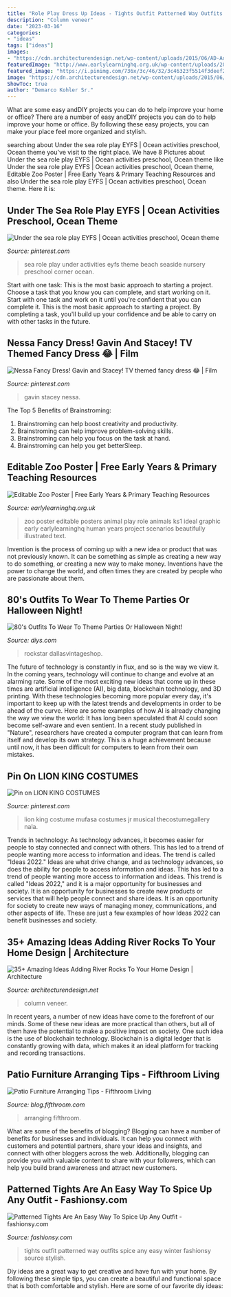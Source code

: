 ```yaml
---
title: "Role Play Dress Up Ideas - Tights Outfit Patterned Way Outfits Spice Any Easy Winter Fashionsy Source Stylish"
description: "Column veneer"
date: "2023-03-16"
categories:
- "ideas"
tags: ["ideas"]
images:
- "https://cdn.architecturendesign.net/wp-content/uploads/2015/06/AD-Add-River-Rocks-To-Home-32.jpg"
featuredImage: "http://www.earlylearninghq.org.uk/wp-content/uploads/2012/01/Zoo-poster-prev.jpg"
featured_image: "https://i.pinimg.com/736x/3c/46/32/3c46323f5514f3deef2d0c7d7b1a4f70--role-play-under-the-sea.jpg"
image: "https://cdn.architecturendesign.net/wp-content/uploads/2015/06/AD-Add-River-Rocks-To-Home-32.jpg"
ShowToc: true
author: "Demarco Kohler Sr."
---
```



What are some easy andDIY projects you can do to help improve your home or office?
There are a number of easy andDIY projects you can do to help improve your home or office. By following these easy projects, you can make your place feel more organized and stylish.

	

		
searching about Under the sea role play EYFS | Ocean activities preschool, Ocean theme you've visit to the right place. We have 8 Pictures about Under the sea role play EYFS | Ocean activities preschool, Ocean theme like Under the sea role play EYFS | Ocean activities preschool, Ocean theme, Editable Zoo Poster | Free Early Years &amp; Primary Teaching Resources and also Under the sea role play EYFS | Ocean activities preschool, Ocean theme. Here it is:
		
    
## Under The Sea Role Play EYFS | Ocean Activities Preschool, Ocean Theme

<img loading=lazy src="https://i.pinimg.com/736x/3c/46/32/3c46323f5514f3deef2d0c7d7b1a4f70--role-play-under-the-sea.jpg" onerror="this.onerror=null;this.src='https://tse3.mm.bing.net/th?id=OIP.cbW4GhBWt4PgI6sayRpKwQHaJ3&amp;pid=15.1';" alt="Under the sea role play EYFS | Ocean activities preschool, Ocean theme">

_Source: pinterest.com_

>sea role play under activities eyfs theme beach seaside nursery preschool corner ocean. 

	

Start with one task: This is the most basic approach to starting a project. Choose a task that you know you can complete, and start working on it.
Start with one task and work on it until you're confident that you can complete it. This is the most basic approach to starting a project. By completing a task, you'll build up your confidence and be able to carry on with other tasks in the future.

    
## Nessa Fancy Dress! Gavin And Stacey! TV Themed Fancy Dress 😂 | Film

<img loading=lazy src="https://i.pinimg.com/736x/58/46/61/584661dbe8b12575eccb820e0a578d13.jpg" onerror="this.onerror=null;this.src='https://tse3.mm.bing.net/th?id=OIP.RkV7FWudeyKB6ZfglZN2BAHaNL&amp;pid=15.1';" alt="Nessa Fancy Dress! Gavin and Stacey! TV themed fancy dress 😂 | Film">

_Source: pinterest.com_

>gavin stacey nessa. 

	

The Top 5 Benefits of Brainstroming:
1. Brainstroming can help boost creativity and productivity.
2. Brainstroming can help improve problem-solving skills.
3. Brainstroming can help you focus on the task at hand.
4. Brainstroming can help you get betterSleep.

    
## Editable Zoo Poster | Free Early Years &amp; Primary Teaching Resources

<img loading=lazy src="http://www.earlylearninghq.org.uk/wp-content/uploads/2012/01/Zoo-poster-prev.jpg" onerror="this.onerror=null;this.src='https://tse4.mm.bing.net/th?id=OIP.1GX4rlwbxN7PM63cwy-niwAAAA&amp;pid=15.1';" alt="Editable Zoo Poster | Free Early Years &amp; Primary Teaching Resources">

_Source: earlylearninghq.org.uk_

>zoo poster editable posters animal play role animals ks1 ideal graphic early earlylearninghq human years project scenarios beautifully illustrated text. 

	

Invention is the process of coming up with a new idea or product that was not previously known. It can be something as simple as creating a new way to do something, or creating a new way to make money. Inventions have the power to change the world, and often times they are created by people who are passionate about them.

    
## 80&#039;s Outfits To Wear To Theme Parties Or Halloween Night!

<img loading=lazy src="https://cdn.diys.com/wp-content/uploads/2016/10/Prince-Inspired-Costume.png" onerror="this.onerror=null;this.src='https://tse4.mm.bing.net/th?id=OIP.WfXapxGiA2siNWr-9MAkSQHaNK&amp;pid=15.1';" alt="80&#039;s Outfits To Wear To Theme Parties Or Halloween Night!">

_Source: diys.com_

>rockstar dallasvintageshop. 

	

The future of technology is constantly in flux, and so is the way we view it.
In the coming years, technology will continue to change and evolve at an alarming rate. Some of the most exciting new ideas that come up in these times are artificial intelligence (AI), big data, blockchain technology, and 3D printing. With these technologies becoming more popular every day, it's important to keep up with the latest trends and developments in order to be ahead of the curve. Here are some examples of how AI is already changing the way we view the world: 
It has long been speculated that AI could soon become self-aware and even sentient. In a recent study published in "Nature", researchers have created a computer program that can learn from itself and develop its own strategy. This is a huge achievement because until now, it has been difficult for computers to learn from their own mistakes.

    
## Pin On LION KING COSTUMES

<img loading=lazy src="https://i.pinimg.com/736x/4c/5b/98/4c5b981dc3c0e249891d406efffc2a74.jpg" onerror="this.onerror=null;this.src='https://tse1.mm.bing.net/th?id=OIP.aGm41WIO6mAvdgaIWZ6yPQHaJ4&amp;pid=15.1';" alt="Pin on LION KING COSTUMES">

_Source: pinterest.com_

>lion king costume mufasa costumes jr musical thecostumegallery nala. 

	

Trends in technology:
As technology advances, it becomes easier for people to stay connected and connect with others. This has led to a trend of people wanting more access to information and ideas. 
The trend is called "Ideas 2022." Ideas are what drive change, and as technology advances, so does the ability for people to access information and ideas. This has led to a trend of people wanting more access to information and ideas. 
This trend is called "Ideas 2022," and it is a major opportunity for businesses and society. It is an opportunity for businesses to create new products or services that will help people connect and share ideas. It is an opportunity for society to create new ways of managing money, communications, and other aspects of life. 
These are just a few examples of how Ideas 2022 can benefit businesses and society.

    
## 35+ Amazing Ideas Adding River Rocks To Your Home Design | Architecture

<img loading=lazy src="https://cdn.architecturendesign.net/wp-content/uploads/2015/06/AD-Add-River-Rocks-To-Home-32.jpg" onerror="this.onerror=null;this.src='https://tse3.mm.bing.net/th?id=OIP.cBt27CU8XtFZYZpl-Z-RsgHaJ4&amp;pid=15.1';" alt="35+ Amazing Ideas Adding River Rocks To Your Home Design | Architecture">

_Source: architecturendesign.net_

>column veneer. 

	

In recent years, a number of new ideas have come to the forefront of our minds. Some of these new ideas are more practical than others, but all of them have the potential to make a positive impact on society. One such idea is the use of blockchain technology. Blockchain is a digital ledger that is constantly growing with data, which makes it an ideal platform for tracking and recording transactions.

    
## Patio Furniture Arranging Tips - Fifthroom Living

<img loading=lazy src="https://blog.fifthroom.com/wp-content/uploads/2020/07/Header-6.jpg" onerror="this.onerror=null;this.src='https://tse2.mm.bing.net/th?id=OIP.cBT3xzsifNtBqQvwRP0p4QHaE8&amp;pid=15.1';" alt="Patio Furniture Arranging Tips - Fifthroom Living">

_Source: blog.fifthroom.com_

>arranging fifthroom. 

	

What are some of the benefits of blogging?
Blogging can have a number of benefits for businesses and individuals. It can help you connect with customers and potential partners, share your ideas and insights, and connect with other bloggers across the web. Additionally, blogging can provide you with valuable content to share with your followers, which can help you build brand awareness and attract new customers.

    
## Patterned Tights Are An Easy Way To Spice Up Any Outfit - Fashionsy.com

<img loading=lazy src="https://fashionsy.com/wp-content/uploads/2017/12/pattern-tights-outfit-.jpg" onerror="this.onerror=null;this.src='https://tse4.mm.bing.net/th?id=OIP.y_T1s70kXPfpLAYRzohDxAHaLH&amp;pid=15.1';" alt="Patterned Tights Are An Easy Way To Spice Up Any Outfit - fashionsy.com">

_Source: fashionsy.com_

>tights outfit patterned way outfits spice any easy winter fashionsy source stylish. 

	

Diy ideas are a great way to get creative and have fun with your home. By following these simple tips, you can create a beautiful and functional space that is both comfortable and stylish. Here are some of our favorite diy ideas: 

